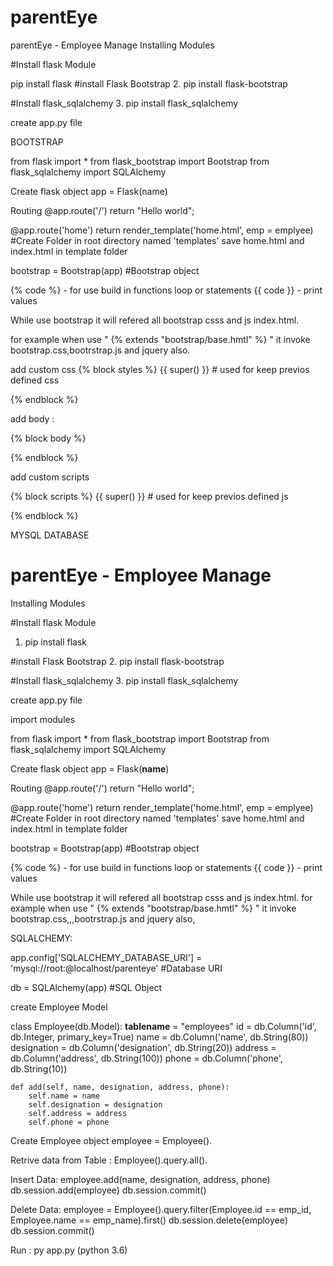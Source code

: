 # parentEye

parentEye - Employee Manage
Installing Modules

#Install flask Module

pip install flask
#install Flask Bootstrap 2. pip install flask-bootstrap

#Install flask_sqlalchemy 3. pip install flask_sqlalchemy

create app.py file


BOOTSTRAP

from flask import * from flask_bootstrap import Bootstrap from flask_sqlalchemy import SQLAlchemy

Create flask object app = Flask(name)

Routing @app.route('/') return "Hello world";

@app.route('home') return render_template('home.html', emp = emplyee) #Create Folder in root directory named 'templates' save home.html and index.html in template folder

bootstrap = Bootstrap(app) #Bootstrap object

{% code %} - for use build in functions loop or statements {{ code }} - print values

While use bootstrap it will refered all bootstrap csss and js index.html. 

for example when use " {% extends "bootstrap/base.hmtl" %} " it invoke bootstrap.css,bootrstrap.js and jquery also.

add custom css 
{% block styles %}
{{ super() }} # used for keep previos defined css

<link rel="stylesheet" href="{{url_for('.static', filename='css/style.css')}}">

{% endblock %}

add body :

{% block body %}

{% endblock %}

add custom scripts 

{% block scripts %}
{{ super() }} # used for keep previos defined js

<script type="text/javascript" src="{{url_for('.static', filename='js/app.js')}}"></script>
{% endblock %}

MYSQL DATABASE 
# parentEye - Employee Manage

Installing Modules 

#Install flask Module
1. pip install flask

#install Flask Bootstrap
2. pip install flask-bootstrap

#Install flask_sqlalchemy
3. pip install flask_sqlalchemy
 
 create app.py file
 
import modules
 
from flask import *
from flask_bootstrap import Bootstrap 
from flask_sqlalchemy import SQLAlchemy
 
Create flask object
app = Flask(__name__)
 
Routing
@app.route('/')
  return "Hello world";

@app.route('home')
  return render_template('home.html', emp = emplyee) #Create Folder in root directory named 'templates' save home.html and index.html in template folder


bootstrap = Bootstrap(app) #Bootstrap object

{% code %} - for use build in functions loop or statements
{{ code }} - print values 

While use bootstrap it will refered all bootstrap csss and js index.html.
for example when use " {% extends "bootstrap/base.hmtl" %} " it invoke bootstrap.css,,,bootrstrap.js and jquery also,


SQLALCHEMY:

app.config['SQLALCHEMY_DATABASE_URI'] = 'mysql://root:@localhost/parenteye' #Database URI

db = SQLAlchemy(app) #SQL Object

create Employee Model

class Employee(db.Model):
    __tablename__ = "employees"
    id = db.Column('id', db.Integer, primary_key=True)
    name = db.Column('name', db.String(80))
    designation = db.Column('designation', db.String(20))
    address = db.Column('address', db.String(100))
    phone = db.Column('phone', db.String(10))

    def add(self, name, designation, address, phone):
	    self.name = name
	    self.designation = designation
	    self.address = address
	    self.phone = phone


Create Employee object employee = Employee().

Retrive data from Table : Employee().query.all().

Insert Data:
	employee.add(name, designation, address, phone)
    db.session.add(employee)
    db.session.commit()

Delete Data:
	employee = Employee().query.filter(Employee.id == emp_id, Employee.name == emp_name).first()
    db.session.delete(employee)
    db.session.commit()
    

Run : py app.py (python 3.6)

